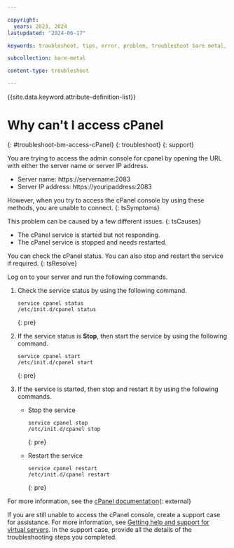 ```yaml
---

copyright:
  years: 2023, 2024
lastupdated: "2024-06-17"

keywords: troubleshoot, tips, error, problem, troubleshoot bare metal, bare metal troubleshooting

subcollection: bare-metal

content-type: troubleshoot

---
```


{{site.data.keyword.attribute-definition-list}}

# Why can't I access cPanel
{: #troubleshoot-bm-access-cPanel}
{: troubleshoot}
{: support}

You are trying to access the admin console for cpanel by opening the URL with either the server name or server IP address.

- Server name: https://servername:2083
- Server IP address: https://youripaddress:2083

However, when you try to access the cPanel console by using these methods, you are unable to connect.
{: tsSymptoms}

This problem can be caused by a few different issues.
{: tsCauses}

- The cPanel service is started but not responding.
- The cPanel service is stopped and needs restarted.

You can check the cPanel status. You can also stop and restart the service if required.
{: tsResolve}

Log on to your server and run the following commands.

1. Check the service status by using the following command.

   ```
   service cpanel status
   /etc/init.d/cpanel status
   ```
   {: pre}

2. If the service status is **Stop**, then start the service by using the following command.

   ```
   service cpanel start
   /etc/init.d/cpanel start
   ```
   {: pre}

3. If the service is started, then stop and restart it by using the following commands.

   - Stop the service
      ```
      service cpanel stop
      /etc/init.d/cpanel stop
      ```
      {: pre}

   - Restart the service

      ```
      service cpanel restart
      /etc/init.d/cpanel restart
      ```
      {: pre}

For more information, see the [cPanel documentation](https://docs.cpanel.net/knowledge-base/accounts/from-whm-to-website/#overview){: external}

If you are still unable to access the cPanel console, create a support case for assistance. For more information, see [Getting help and support for virtual servers](/docs/virtual-servers?topic=virtual-servers-virtual-server-help-and-support). In the support case, provide all the details of the troubleshooting steps you completed.
